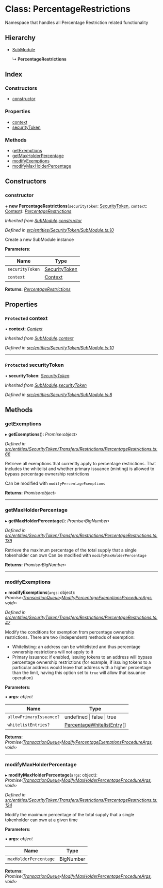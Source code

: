 # Class: PercentageRestrictions

Namespace that handles all Percentage Restriction related functionality

## Hierarchy

* [SubModule](_entities_securitytoken_submodule_.submodule.md)

  ↳ **PercentageRestrictions**

## Index

### Constructors

* [constructor](_entities_securitytoken_transfers_restrictions_percentagerestrictions_.percentagerestrictions.md#constructor)

### Properties

* [context](_entities_securitytoken_transfers_restrictions_percentagerestrictions_.percentagerestrictions.md#protected-context)
* [securityToken](_entities_securitytoken_transfers_restrictions_percentagerestrictions_.percentagerestrictions.md#protected-securitytoken)

### Methods

* [getExemptions](_entities_securitytoken_transfers_restrictions_percentagerestrictions_.percentagerestrictions.md#getexemptions)
* [getMaxHolderPercentage](_entities_securitytoken_transfers_restrictions_percentagerestrictions_.percentagerestrictions.md#getmaxholderpercentage)
* [modifyExemptions](_entities_securitytoken_transfers_restrictions_percentagerestrictions_.percentagerestrictions.md#modifyexemptions)
* [modifyMaxHolderPercentage](_entities_securitytoken_transfers_restrictions_percentagerestrictions_.percentagerestrictions.md#modifymaxholderpercentage)

## Constructors

###  constructor

\+ **new PercentageRestrictions**(`securityToken`: [SecurityToken](_entities_securitytoken_securitytoken_.securitytoken.md), `context`: [Context](_context_.context.md)): *[PercentageRestrictions](_entities_securitytoken_transfers_restrictions_percentagerestrictions_.percentagerestrictions.md)*

*Inherited from [SubModule](_entities_securitytoken_submodule_.submodule.md).[constructor](_entities_securitytoken_submodule_.submodule.md#constructor)*

*Defined in [src/entities/SecurityToken/SubModule.ts:10](https://github.com/PolymathNetwork/polymath-sdk/blob/550676f/src/entities/SecurityToken/SubModule.ts#L10)*

Create a new SubModule instance

**Parameters:**

Name | Type |
------ | ------ |
`securityToken` | [SecurityToken](_entities_securitytoken_securitytoken_.securitytoken.md) |
`context` | [Context](_context_.context.md) |

**Returns:** *[PercentageRestrictions](_entities_securitytoken_transfers_restrictions_percentagerestrictions_.percentagerestrictions.md)*

## Properties

### `Protected` context

• **context**: *[Context](_context_.context.md)*

*Inherited from [SubModule](_entities_securitytoken_submodule_.submodule.md).[context](_entities_securitytoken_submodule_.submodule.md#protected-context)*

*Defined in [src/entities/SecurityToken/SubModule.ts:10](https://github.com/PolymathNetwork/polymath-sdk/blob/550676f/src/entities/SecurityToken/SubModule.ts#L10)*

___

### `Protected` securityToken

• **securityToken**: *[SecurityToken](_entities_securitytoken_securitytoken_.securitytoken.md)*

*Inherited from [SubModule](_entities_securitytoken_submodule_.submodule.md).[securityToken](_entities_securitytoken_submodule_.submodule.md#protected-securitytoken)*

*Defined in [src/entities/SecurityToken/SubModule.ts:8](https://github.com/PolymathNetwork/polymath-sdk/blob/550676f/src/entities/SecurityToken/SubModule.ts#L8)*

## Methods

###  getExemptions

▸ **getExemptions**(): *Promise‹object›*

*Defined in [src/entities/SecurityToken/Transfers/Restrictions/PercentageRestrictions.ts:66](https://github.com/PolymathNetwork/polymath-sdk/blob/550676f/src/entities/SecurityToken/Transfers/Restrictions/PercentageRestrictions.ts#L66)*

Retrieve all exemptions that currently apply to percentage restrictions. That includes the whitelist and whether primary issuance (minting) is allowed to bypass percentage ownership restrictions

Can be modified with `modifyPercentageExemptions`

**Returns:** *Promise‹object›*

___

###  getMaxHolderPercentage

▸ **getMaxHolderPercentage**(): *Promise‹BigNumber›*

*Defined in [src/entities/SecurityToken/Transfers/Restrictions/PercentageRestrictions.ts:139](https://github.com/PolymathNetwork/polymath-sdk/blob/550676f/src/entities/SecurityToken/Transfers/Restrictions/PercentageRestrictions.ts#L139)*

Retrieve the maximum percentage of the total supply that a single tokenholder can own
Can be modified with `modifyMaxHolderPercentage`

**Returns:** *Promise‹BigNumber›*

___

###  modifyExemptions

▸ **modifyExemptions**(`args`: object): *Promise‹[TransactionQueue](_entities_transactionqueue_.transactionqueue.md)‹[ModifyPercentageExemptionsProcedureArgs](../interfaces/_types_index_.modifypercentageexemptionsprocedureargs.md), void››*

*Defined in [src/entities/SecurityToken/Transfers/Restrictions/PercentageRestrictions.ts:47](https://github.com/PolymathNetwork/polymath-sdk/blob/550676f/src/entities/SecurityToken/Transfers/Restrictions/PercentageRestrictions.ts#L47)*

Modify the conditions for exemption from percentage ownership restrictions. There are two (independent) methods of exemption:

- Whitelisting: an address can be whitelisted and thus percentage ownership restrictions will not apply to it
- Primary issuance: if enabled, issuing tokens to an address will bypass percentage ownership restrictions (for example, if issuing tokens to a particular address would leave that address with a higher percentage than the limit, having this option set to `true` will allow that issuance operation)

**Parameters:**

▪ **args**: *object*

Name | Type |
------ | ------ |
`allowPrimaryIssuance?` | undefined &#124; false &#124; true |
`whitelistEntries?` | [PercentageWhitelistEntry](../interfaces/_types_index_.percentagewhitelistentry.md)[] |

**Returns:** *Promise‹[TransactionQueue](_entities_transactionqueue_.transactionqueue.md)‹[ModifyPercentageExemptionsProcedureArgs](../interfaces/_types_index_.modifypercentageexemptionsprocedureargs.md), void››*

___

###  modifyMaxHolderPercentage

▸ **modifyMaxHolderPercentage**(`args`: object): *Promise‹[TransactionQueue](_entities_transactionqueue_.transactionqueue.md)‹[ModifyMaxHolderPercentageProcedureArgs](../interfaces/_types_index_.modifymaxholderpercentageprocedureargs.md), void››*

*Defined in [src/entities/SecurityToken/Transfers/Restrictions/PercentageRestrictions.ts:124](https://github.com/PolymathNetwork/polymath-sdk/blob/550676f/src/entities/SecurityToken/Transfers/Restrictions/PercentageRestrictions.ts#L124)*

Modify the maximum percentage of the total supply that a single tokenholder can own at a given time

**Parameters:**

▪ **args**: *object*

Name | Type |
------ | ------ |
`maxHolderPercentage` | BigNumber |

**Returns:** *Promise‹[TransactionQueue](_entities_transactionqueue_.transactionqueue.md)‹[ModifyMaxHolderPercentageProcedureArgs](../interfaces/_types_index_.modifymaxholderpercentageprocedureargs.md), void››*
